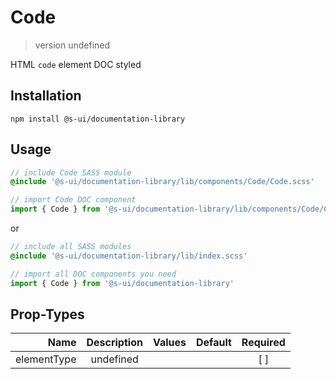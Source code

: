 # Code
> version undefined

HTML `code` element DOC styled

## Installation
`npm install @s-ui/documentation-library`

## Usage
```scss
// include Code SASS module
@include '@s-ui/documentation-library/lib/components/Code/Code.scss'
```

```js
// import Code DOC component
import { Code } from '@s-ui/documentation-library/lib/components/Code/Code.js'
```

or

```scss
// include all SASS modules
@include '@s-ui/documentation-library/lib/index.scss'
```

```js
// import all DOC components you need
import { Code } from '@s-ui/documentation-library'
```

## Prop-Types

| Name | Description | Values  | Default | Required |
| ---: |:---:| ---:| ---: |:---: |
| elementType | undefined | | |  [ ]  |
